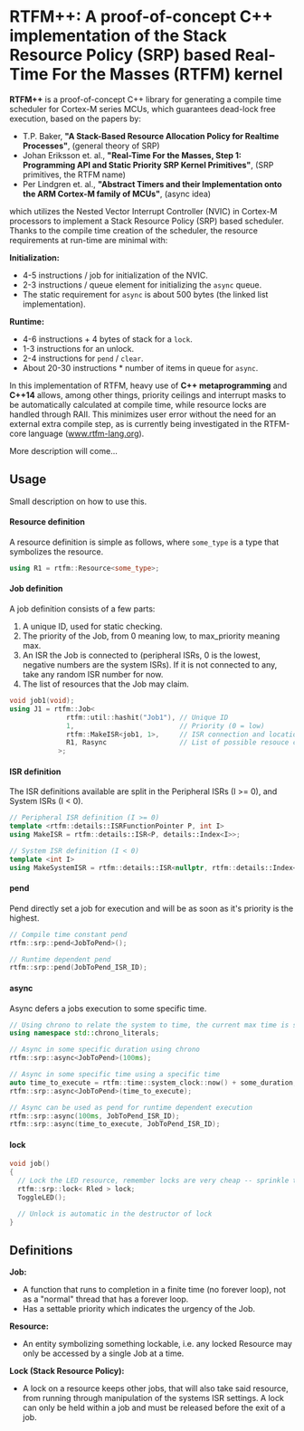 # RTFM++: A proof-of-concept C++ implementation of the Stack Resource Policy (SRP) based Real-Time For the Masses (RTFM) kernel

**RTFM++** is a proof-of-concept C++ library for generating a compile time
scheduler for Cortex-M series MCUs, which guarantees dead-lock free execution, based on the papers by:

* T.P. Baker, **"A Stack-Based Resource Allocation Policy for Realtime Processes"**, (general theory of SRP)
* Johan Eriksson et. al., **"Real-Time For the Masses, Step 1: Programming API and Static Priority SRP Kernel Primitives"**, (SRP primitives, the RTFM name)
* Per Lindgren et. al., **"Abstract Timers and their Implementation onto the ARM Cortex-M family of MCUs"**, (async idea)

which utilizes the Nested Vector Interrupt Controller (NVIC) in Cortex-M
processors to implement a Stack Resource Policy (SRP) based scheduler. Thanks
to the compile time creation of the scheduler, the resource requirements at
run-time are minimal with:

**Initialization:**

* 4-5 instructions / job for initialization of the NVIC.
* 2-3 instructions / queue element for initializing the `async` queue.
* The static requirement for `async` is about 500 bytes (the linked list implementation).

**Runtime:**

* 4-6 instructions + 4 bytes of stack for a `lock`.
* 1-3 instructions for an unlock.
* 2-4 instructions for `pend` / `clear`.
* About 20-30 instructions * number of items in queue for `async`.

In this implementation of RTFM, heavy use of **C++ metaprogramming** and **C++14** allows, among other things, priority ceilings and interrupt masks to be automatically calculated at compile time, while resource locks are handled through RAII. This minimizes user error without the need for an external extra compile step, as is currently being investigated in the RTFM-core language (www.rtfm-lang.org).

More description will come...


## Usage

Small description on how to use this.

#### Resource definition
A resource definition is simple as follows, where `some_type` is a type that symbolizes the resource.
```C++
using R1 = rtfm::Resource<some_type>;
```

#### Job definition
A job definition consists of a few parts:
  1. A unique ID, used for static checking.
  2. The priority of the Job, from 0 meaning low, to max_priority meaning max.
  3. An ISR the Job is connected to (peripheral ISRs, 0 is the lowest, negative numbers are the system ISRs). If it is not connected to any, take any random ISR number for now.
  4. The list of resources that the Job may claim.
```C++
void job1(void);
using J1 = rtfm::Job<
              rtfm::util::hashit("Job1"), // Unique ID
              1,                          // Priority (0 = low)
              rtfm::MakeISR<job1, 1>,     // ISR connection and location
              R1, Rasync                  // List of possible resouce claims
            >;
```

#### ISR definition
The ISR definitions available are split in the Peripheral ISRs (I >= 0), and System ISRs (I < 0).
```C++
// Peripheral ISR definition (I >= 0)
template <rtfm::details::ISRFunctionPointer P, int I>
using MakeISR = rtfm::details::ISR<P, details::Index<I>>;

// System ISR definition (I < 0)
template <int I>
using MakeSystemISR = rtfm::details::ISR<nullptr, rtfm::details::Index<I>>;
```

#### pend
Pend directly set a job for execution and will be as soon as it's priority is the highest.
```C++
// Compile time constant pend
rtfm::srp::pend<JobToPend>();

// Runtime dependent pend
rtfm::srp::pend(JobToPend_ISR_ID);
```

#### async
Async defers a jobs execution to some specific time.
```C++
// Using chrono to relate the system to time, the current max time is somewhere around 1500 years, depending on MCU :)
using namespace std::chrono_literals;

// Async in some specific duration using chrono
rtfm::srp::async<JobToPend>(100ms);

// Async in some specific time using a specific time
auto time_to_execute = rtfm::time::system_clock::now() + some_duration;
rtfm::srp::async<JobToPend>(time_to_execute);

// Async can be used as pend for runtime dependent execution
rtfm::srp::async(100ms, JobToPend_ISR_ID);
rtfm::srp::async(time_to_execute, JobToPend_ISR_ID);
```

#### lock
```C++
void job()
{
  // Lock the LED resource, remember locks are very cheap -- sprinkle them everywhere!
  rtfm::srp::lock< Rled > lock;
  ToggleLED();

  // Unlock is automatic in the destructor of lock
}
```

## Definitions
**Job:**

* A function that runs to completion in a finite time (no forever loop),
 not as a "normal" thread that has a forever loop.
* Has a settable priority which indicates the urgency of the Job.

**Resource:**

* An entity symbolizing something lockable, i.e. any locked Resource may
only be accessed by a single Job at a time.

**Lock (Stack Resource Policy):**

* A lock on a resource keeps other jobs, that will also take said resource,
from running through manipulation of the systems ISR settings. A lock can only
be held within a job and must be released before the exit of a job.
